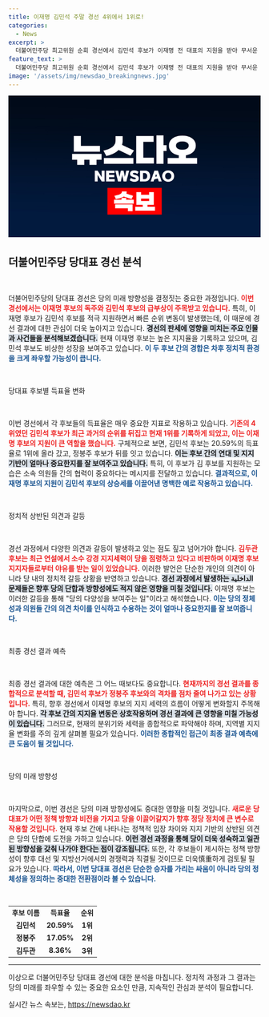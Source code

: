 ```yaml
---
title: 이재명 김민석 주말 경선 4위에서 1위로!
categories:
  - News
excerpt: >
  더불어민주당 최고위원 순회 경선에서 김민석 후보가 이재명 전 대표의 지원을 받아 무서운 기세로 1위에 올라섰다. 이 후보의 전폭적인 지지가 경선 판도를 뒤바꾸며, 당 내부의 긴장감이 고조되고 있다!
feature_text: >
  더불어민주당 최고위원 순회 경선에서 김민석 후보가 이재명 전 대표의 지원을 받아 무서운 기세로 1위에 올라섰다. 이 후보의 전폭적인 지지가 경선 판도를 뒤바꾸며, 당 내부의 긴장감이 고조되고 있다!
image: '/assets/img/newsdao_breakingnews.jpg'
---
```


<p><img src="/assets/img/newsdao_breakingnews.jpg" alt="cryptoinkorea 속보" /></p>

<h2 data-ke-size="size26">더불어민주당 당대표 경선 분석</h2>

<p data-ke-size="size16">&nbsp;</p>

<p>더불어민주당의 당대표 경선은 당의 미래 방향성을 결정짓는 중요한 과정입니다. <b><span style="color: #ee2323;">이번 경선에서는 이재명 후보의 독주와 김민석 후보의 급부상이 주목받고 있습니다.</span></b> 특히, 이재명 후보가 김민석 후보를 적극 지원하면서 빠른 순위 변동이 발생했는데, 이 때문에 경선 결과에 대한 관심이 더욱 높아지고 있습니다. <b><span style="background-color: #21538527;">경선의 판세에 영향을 미치는 주요 인물과 사건들을 분석해보겠습니다.</span></b> 현재 이재명 후보는 높은 지지율을 기록하고 있으며, 김민석 후보도 비상한 성장을 보여주고 있습니다. <b><span style="color: #1a5490;">이 두 후보 간의 경합은 차후 정치적 환경을 크게 좌우할 가능성이 큽니다.</span></b></p>

<p data-ke-size="size16">&nbsp;</p>

<p>당대표 후보별 득표율 변화</p>

<p data-ke-size="size16">&nbsp;</p>

<p>이번 경선에서 각 후보들의 득표율은 매우 중요한 지표로 작용하고 있습니다. <b><span style="color: #ee2323;">기존의 4위였던 김민석 후보가 최근 과거의 순위를 뒤집고 현재 1위를 기록하게 되었고, 이는 이재명 후보의 지원이 큰 역할을 했습니다.</span></b> 구체적으로 보면, 김민석 후보는 20.59%의 득표율로 1위에 올라 갔고, 정봉주 후보가 뒤를 잇고 있습니다. <b><span style="background-color: #21538527;">이는 후보 간의 연대 및 지지 기반이 얼마나 중요한지를 잘 보여주고 있습니다.</span></b> 특히, 이 후보가 김 후보를 지원하는 모습은 소속 의원들 간의 협력이 중요하다는 메시지를 전달하고 있습니다. <b><span style="color: #1a5490;">결과적으로, 이재명 후보의 지원이 김민석 후보의 상승세를 이끌어낸 명백한 예로 작용하고 있습니다.</span></b></p>

<p data-ke-size="size16">&nbsp;</p>

<p>정치적 상반된 의견과 갈등</p>

<p data-ke-size="size16">&nbsp;</p>

<p>경선 과정에서 다양한 의견과 갈등이 발생하고 있는 점도 짚고 넘어가야 합니다. <b><span style="color: #ee2323;">김두관 후보는 최근 연설에서 소수 강경 지지세력이 당을 점령하고 있다고 비판하며 이재명 후보 지지자들로부터 야유를 받는 일이 있었습니다.</span></b> 이러한 발언은 단순한 개인의 의견이 아니라 당 내의 정치적 갈등 상황을 반영하고 있습니다. <b><span style="background-color: #21538527;">경선 과정에서 발생하는 الداخلية 문제들은 향후 당의 단합과 방향성에도 적지 않은 영향을 미칠 것입니다.</span></b> 이재명 후보는 이러한 갈등을 통해 "당의 다양성을 보여주는 일"이라고 해석했습니다. <b><span style="color: #1a5490;">이는 당의 정체성과 의원들 간의 의견 차이를 인식하고 수용하는 것이 얼마나 중요한지를 잘 보여줍니다.</span></b></p>

<p data-ke-size="size16">&nbsp;</p>

<p>최종 경선 결과 예측</p>

<p data-ke-size="size16">&nbsp;</p>

<p>최종 경선 결과에 대한 예측은 그 어느 때보다도 중요합니다. <b><span style="color: #ee2323;">현재까지의 경선 결과를 종합적으로 분석할 때, 김민석 후보가 정봉주 후보와의 격차를 점차 줄여 나가고 있는 상황입니다.</span></b> 특히, 향후 경선에서 이재명 후보의 지지 세력의 흐름이 어떻게 변화할지 주목해야 합니다. <b><span style="background-color: #21538527;">각 후보 간의 지지율 변동은 상호작용하며 경선 결과에 큰 영향을 미칠 가능성이 있습니다.</span></b> 그러므로, 현재의 분위기와 세력을 종합적으로 파악해야 하며, 지역별 지지율 변화를 주의 깊게 살펴볼 필요가 있습니다. <b><span style="color: #1a5490;">이러한 종합적인 접근이 최종 결과 예측에 큰 도움이 될 것입니다.</span></b></p>

<p data-ke-size="size16">&nbsp;</p>

<p>당의 미래 방향성</p>

<p data-ke-size="size16">&nbsp;</p>

<p>마지막으로, 이번 경선은 당의 미래 방향성에도 중대한 영향을 미칠 것입니다. <b><span style="color: #ee2323;">새로운 당대표가 어떤 정책 방향과 비전을 가지고 당을 이끌어갈지가 향후 정당 정치에 큰 변수로 작용할 것입니다.</span></b> 현재 후보 간에 나타나는 정책적 입장 차이와 지지 기반의 상반된 의견은 당의 단합에 도전을 가하고 있습니다. <b><span style="background-color: #21538527;">이런 경선 과정을 통해 당이 더욱 성숙하고 일관된 방향성을 갖춰 나가야 한다는 점이 강조됩니다.</span></b> 또한, 각 후보들이 제시하는 정책 방향성이 향후 대선 및 지방선거에서의 경쟁력과 직결될 것이므로 더욱慎重하게 검토될 필요가 있습니다. <b><span style="color: #1a5490;">따라서, 이번 당대표 경선은 단순한 승자를 가리는 싸움이 아니라 당의 정체성을 정의하는 중대한 전환점이라 볼 수 있습니다.</span></b></p>

<p data-ke-size="size16">&nbsp;</p>

<table style="width: 100%; border-collapse: collapse;">
<tr>
<td style="text-align: center; height: 17px;"><b>후보 이름</b></td>
<td style="text-align: center; height: 17px;"><b>득표율</b></td>
<td style="text-align: center; height: 17px;"><b>순위</b></td>
</tr>
<tr>
<td style="text-align: center; height: 17px;"><b>김민석</b></td>
<td style="text-align: center; height: 17px;"><b>20.59%</b></td>
<td style="text-align: center; height: 17px;"><b>1위</b></td>
</tr>
<tr>
<td style="text-align: center; height: 17px;"><b>정봉주</b></td>
<td style="text-align: center; height: 17px;"><b>17.05%</b></td>
<td style="text-align: center; height: 17px;"><b>2위</b></td>
</tr>
<tr>
<td style="text-align: center; height: 17px;"><b>김두관</b></td>
<td style="text-align: center; height: 17px;"><b>8.36%</b></td>
<td style="text-align: center; height: 17px;"><b>3위</b></td>
</tr>
</table>

<hr />

<p>이상으로 더불어민주당 당대표 경선에 대한 분석을 마칩니다. 정치적 과정과 그 결과는 당의 미래를 좌우할 수 있는 중요한 요소인 만큼, 지속적인 관심과 분석이 필요합니다.</p>
실시간 뉴스 속보는, <a href="https://newsdao.kr" rel="dofollow">https://newsdao.kr</a>


